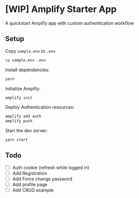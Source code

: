 # [WIP] Amplify Starter App

A quickstart Amplify app with custom authentication workflow

## Setup

Copy `sample.env` to `.env`
```sh
cp sample.env .env
```

Install dependencies:
```sh
yarn
```

Initialize Amplify:
```sh
amplify init
```

Deploy Authentication resources:
```sh
amplify add auth
amplify push
```

Start the dev server:
```sh
yarn start
```

## Todo

- [ ] Auth cookie (refresh while logged in)
- [ ] Add Registration
- [ ] Add Force change password
- [ ] Add profile page
- [ ] Add CRUD example
